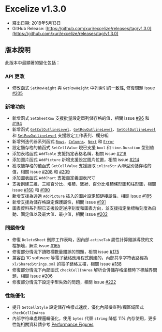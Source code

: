 # Excelize v1.3.0

* 釋出日期: 2018年5月13日
* GitHub Release: [https://github.com/xuri/excelize/releases/tag/v1.3.0](https://github.com/xuri/excelize/releases/tag/v1.3.0)

## 版本說明

此版本中最顯著的變化包括：

### API 更改

* 修改函式 `SetRowHeight` 與 `GetRowHeight` 中列索引的一致性, 修復問題 issue [#205](https://github.com/xuri/excelize/issues/205)

### 新增功能

* 新增函式 `SetSheetRow` 支援批量設定單列儲存格的值，相關 issue [#96](https://github.com/xuri/excelize/issues/96) 和 [#194](https://github.com/xuri/excelize/issues/194)
* 新增函式 [`GetColOutlineLevel`](https://pkg.go.dev/github.com/xuri/excelize@v1.3.0#File.GetColOutlineLevel)、[`GetRowOutlineLevel`](https://pkg.go.dev/github.com/xuri/excelize@v1.3.0#File.GetRowOutlineLevel)、[`SetColOutlineLevel`](https://pkg.go.dev/github.com/xuri/excelize@v1.3.0#File.SetColOutlineLevel) 和 [`SetRowOutlineLevel`](https://pkg.go.dev/github.com/xuri/excelize@v1.3.0#File.SetRowOutlineLevel) 支援設定工作表列、欄分組
* 新增列迭代器系列函式 [`Rows`](https://pkg.go.dev/github.com/xuri/excelize@v1.3.0#Rows)、[`Columns`](https://pkg.go.dev/github.com/xuri/excelize@v1.3.0#Rows.Columns)、[`Next`](https://pkg.go.dev/github.com/xuri/excelize@v1.3.0#Rows.Next) 和 [`Error`](https://pkg.go.dev/github.com/xuri/excelize@v1.3.0#Rows.Error)
* 設定儲存格的值函式 `SetCellValue` 現已支援 `bool` 和 `time.Duration` 型別值
* 添加表格函式 `AddTable` 支援指定表格名稱，相關 issue [#216](https://github.com/xuri/excelize/issues/216)
* 添加圖片函式 `AddPicture` 新增支援設定圖片位置，相關 issue [#214](https://github.com/xuri/excelize/issues/214)
* 獲取儲存格的值函式 `GetCellValue` 支援讀取 `inlineStr` 內聯型別儲存格的值，相關 issue [#208](https://github.com/xuri/excelize/issues/208) 和 [#209](https://github.com/xuri/excelize/issues/209)
* 添加圖表函式 `AddChart` 支援自定義圖表尺寸
* 支援創建三維、三維百分比、堆積、簇狀、百分比堆積條形圖和柱形圖，相關 issue [#160](https://github.com/xuri/excelize/issues/160) 和 [#190](https://github.com/xuri/excelize/issues/190)
* 新增支援為透過 `AddPicture` 插入的圖片設定超鏈接屬性，相關 issue [#185](https://github.com/xuri/excelize/issues/185)
* 新增支援為儲存格設定保護屬性，相關 issue [#191](https://github.com/xuri/excelize/issues/191)
* 圖表資料系列現已支援設定逆序刻度和圖表方向，並支援指定坐標軸刻度為自動、固定值以及最大值、最小值，相關 issue [#202](https://github.com/xuri/excelize/issues/202)

### 問題修復

* 修復 `DeleteSheet` 刪除工作表時，因內部 `activeTab` 屬性計算錯誤導致的文檔損壞，解決 issue [#165](https://github.com/xuri/excelize/issues/165)
* 修復部分情況下讀取欄數量錯誤的問題，相關 issue [#175](https://github.com/xuri/excelize/issues/175)
* 兼容由 1C software 等電子錶格應用程式創建的，內部共享字符表路徑為 `xl/SharedStrings.xml` 的電子錶格文檔，相關 issue [#188](https://github.com/xuri/excelize/issues/188)
* 修復部分情況下內部函式 `checkCellInArea` 解析合併儲存格坐標時下標越界問題，相關 issue [#206](https://github.com/xuri/excelize/issues/206)
* 修復部分情況下設定字型失效的問題，相關 issue [#222](https://github.com/xuri/excelize/issues/222)

### 性能優化

* 提升 `SetCellStyle` 設定儲存格樣式速度，優化內部檢查列/欄區域函式 `checkCellInArea`
* 內部字符串處理邏輯優化，使用 `bytes` 代替 `string` 降低 11% 內存使用，更多性能相關資料請參考 [Performance Figures](https://github.com/xuri/excelize/wiki#performance-figures)
